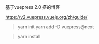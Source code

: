 基于vuepress 2.0 搭的博客

<https://v2.vuepress.vuejs.org/zh/guide/>

> yarn init
> yarn add -D vuepress@next

> yarn install